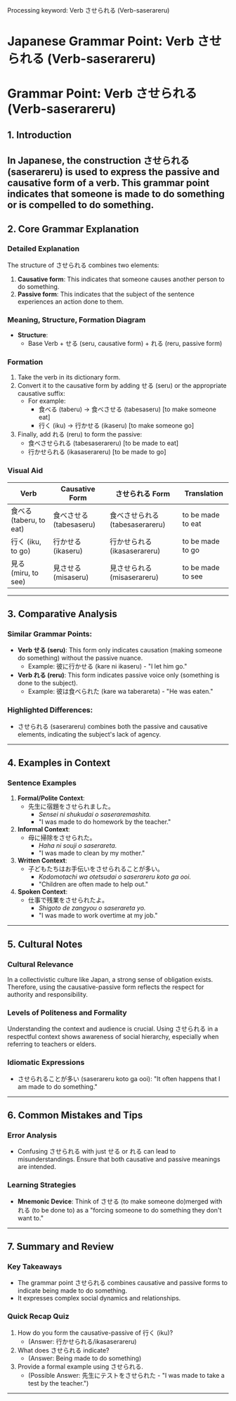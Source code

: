 Processing keyword: Verb させられる (Verb-saserareru)
# Japanese Grammar Point: Verb させられる (Verb-saserareru)
# Grammar Point: Verb させられる (Verb-saserareru)
## 1. Introduction
In Japanese, the construction させられる (saserareru) is used to express the passive and causative form of a verb. This grammar point indicates that someone is made to do something or is compelled to do something.
---
## 2. Core Grammar Explanation
### Detailed Explanation
The structure of させられる combines two elements:
1. **Causative form**: This indicates that someone causes another person to do something.
2. **Passive form**: This indicates that the subject of the sentence experiences an action done to them.
### Meaning, Structure, Formation Diagram
- **Structure**: 
  - Base Verb + せる (seru, causative form) + れる (reru, passive form)
### Formation
1. Take the verb in its dictionary form.
2. Convert it to the causative form by adding せる (seru) or the appropriate causative suffix:
   - For example:
     - 食べる (taberu) → 食べさせる (tabesaseru) [to make someone eat]
     - 行く (iku) → 行かせる (ikaseru) [to make someone go]
3. Finally, add れる (reru) to form the passive:
   - 食べさせられる (tabesaserareru) [to be made to eat]
   - 行かせられる (ikasaserareru) [to be made to go]
### Visual Aid
| Verb                     | Causative Form          | させられる Form        | Translation                    |
|--------------------------|-------------------------|--------------------------|---------------------------------|
| 食べる (taberu, to eat) | 食べさせる (tabesaseru) | 食べさせられる (tabesaserareru) | to be made to eat              |
| 行く (iku, to go)       | 行かせる (ikaseru)     | 行かせられる (ikasaserareru) | to be made to go               |
| 見る (miru, to see)     | 見させる (misaseru)    | 見させられる (misaserareru) | to be made to see              |
---
## 3. Comparative Analysis
### Similar Grammar Points:
- **Verb せる (seru)**: This form only indicates causation (making someone do something) without the passive nuance.
  - Example: 彼に行かせる (kare ni ikaseru) - "I let him go."
- **Verb れる (reru)**: This form indicates passive voice only (something is done to the subject).
  - Example: 彼は食べられた (kare wa taberareta) - "He was eaten."
### Highlighted Differences:
- させられる (saserareru) combines both the passive and causative elements, indicating the subject's lack of agency.
---
## 4. Examples in Context 
### Sentence Examples
1. **Formal/Polite Context**:
   - 先生に宿題をさせられました。
     - *Sensei ni shukudai o saseraremashita.*
     - "I was made to do homework by the teacher."
2. **Informal Context**:
   - 母に掃除をさせられた。
     - *Haha ni souji o saserareta.*
     - "I was made to clean by my mother."
3. **Written Context**:
   - 子どもたちはお手伝いをさせられることが多い。
     - *Kodomotachi wa otetsudai o saserareru koto ga ooi.*
     - "Children are often made to help out."
4. **Spoken Context**:
   - 仕事で残業をさせられたよ。
     - *Shigoto de zangyou o saserareta yo.*
     - "I was made to work overtime at my job."
---
## 5. Cultural Notes
### Cultural Relevance
In a collectivistic culture like Japan, a strong sense of obligation exists. Therefore, using the causative-passive form reflects the respect for authority and responsibility.
### Levels of Politeness and Formality
Understanding the context and audience is crucial. Using させられる in a respectful context shows awareness of social hierarchy, especially when referring to teachers or elders.
### Idiomatic Expressions
- させられることが多い (saserareru koto ga ooi): "It often happens that I am made to do something."
---
## 6. Common Mistakes and Tips
### Error Analysis
- Confusing させられる with just せる or れる can lead to misunderstandings. Ensure that both causative and passive meanings are intended.
### Learning Strategies
- **Mnemonic Device**: Think of させる (to make someone do)merged with れる (to be done to) as a "forcing someone to do something they don't want to."
  
---
## 7. Summary and Review
### Key Takeaways
- The grammar point させられる combines causative and passive forms to indicate being made to do something.
- It expresses complex social dynamics and relationships.
### Quick Recap Quiz
1. How do you form the causative-passive of 行く (iku)?
   - (Answer: 行かせられる/ikasaserareru)
2. What does させられる indicate?
   - (Answer: Being made to do something)
3. Provide a formal example using させられる.
   - (Possible Answer: 先生にテストをさせられた - "I was made to take a test by the teacher.") 
---
